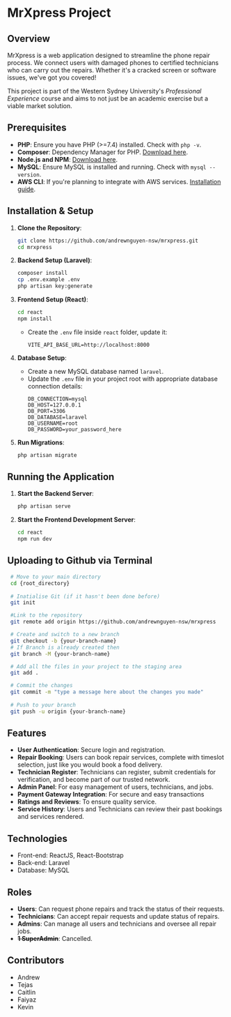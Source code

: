 # MrXpress Project
## Overview

MrXpress is a web application designed to streamline the phone repair process. We connect users with damaged phones to certified technicians who can carry out the repairs. Whether it's a cracked screen or software issues, we've got you covered!

This project is part of the Western Sydney University's *Professional Experience* course and aims to not just be an academic exercise but a viable market solution.

## Prerequisites

- **PHP**: Ensure you have PHP (>=7.4) installed. Check with `php -v`.
- **Composer**: Dependency Manager for PHP. [Download here](https://getcomposer.org/).
- **Node.js and NPM**: [Download here](https://nodejs.org/).
- **MySQL**: Ensure MySQL is installed and running. Check with `mysql --version`.
- **AWS CLI**: If you're planning to integrate with AWS services. [Installation guide](https://aws.amazon.com/cli/).

## Installation & Setup

1. **Clone the Repository**:
    ```bash
    git clone https://github.com/andrewnguyen-nsw/mrxpress.git
    cd mrxpress
    ```

2. **Backend Setup (Laravel)**:
    ```bash
    composer install
    cp .env.example .env
    php artisan key:generate
    ```

3. **Frontend Setup (React)**:
    ```bash
    cd react
    npm install
    ```
    - Create the `.env` file inside `react` folder, update it:
      ```env
      VITE_API_BASE_URL=http://localhost:8000
      ```

4. **Database Setup**:
    - Create a new MySQL database named `laravel`.
    - Update the `.env` file in your project root with appropriate database connection details:
      ```env
      DB_CONNECTION=mysql
      DB_HOST=127.0.0.1
      DB_PORT=3306
      DB_DATABASE=laravel
      DB_USERNAME=root
      DB_PASSWORD=your_password_here
      ```

5. **Run Migrations**:
    ```bash
    php artisan migrate
    ```

## Running the Application

1. **Start the Backend Server**:
    ```bash
    php artisan serve
    ```

2. **Start the Frontend Development Server**:
    ```bash
    cd react
    npm run dev
    ```

## Uploading to Github via Terminal
   ```bash
    # Move to your main directory
    cd {root_directory}
    
    # Inatialise Git (if it hasn't been done before)
    git init

    #Link to the repository
    git remote add origin https://github.com/andrewnguyen-nsw/mrxpress

    # Create and switch to a new branch
    git checkout -b {your-branch-name}
    # If Branch is already created then
    git branch -M {your-branch-name}

    # Add all the files in your project to the staging area
    git add .

    # Commit the changes
    git commit -m "type a message here about the changes you made"
    
    # Push to your branch
    git push -u origin {your-branch-name}
   ```

## Features

- **User Authentication**: Secure login and registration.
- **Repair Booking**: Users can book repair services, complete with timeslot selection, just like you would book a food delivery.
- **Technician Register**: Technicians can register, submit credentials for verification, and become part of our trusted network.
- **Admin Panel**: For easy management of users, technicians, and jobs.
- **Payment Gateway Integration**: For secure and easy transactions
- **Ratings and Reviews**: To ensure quality service.
- **Service History**: Users and Technicians can review their past bookings and services rendered.

## Technologies

- Front-end: ReactJS, React-Bootstrap
- Back-end: Laravel
- Database: MySQL

## Roles

- **Users**: Can request phone repairs and track the status of their requests.
- **Technicians**: Can accept repair requests and update status of repairs.
- **Admins**: Can manage all users and technicians and oversee all repair jobs.
- ~~**1 SuperAdmin**~~: Cancelled.


## Contributors
- Andrew
- Tejas
- Caitlin
- Faiyaz
- Kevin
